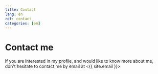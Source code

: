 ```yaml
---
title: Contact
lang: en
ref: contact
categories: [en]
---
```

# Contact me

If you are interested in my profile, and would like to know more about me, don't hesitate to contact me by email at <{{ site.email }}>